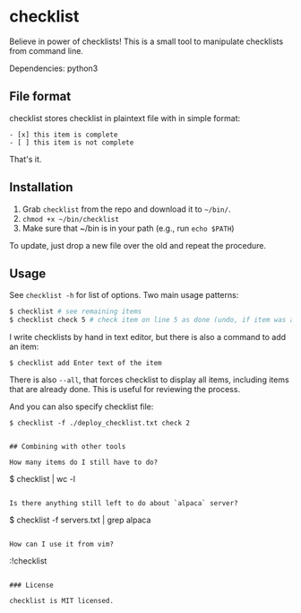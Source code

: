 # checklist

Believe in power of checklists! This is a small tool to manipulate
checklists from command line.

Dependencies: python3

## File format

checklist stores checklist in plaintext file with in simple format:

```
- [x] this item is complete
- [ ] this item is not complete
```

That's it.

## Installation

1. Grab `checklist` from the repo and download it to `~/bin/`.
2. `chmod +x ~/bin/checklist`
3. Make sure that ~/bin is in your path (e.g., run `echo $PATH`)

To update, just drop a new file over the old and repeat the procedure.

## Usage

See `checklist -h` for list of options. Two main usage patterns:

```sh
$ checklist # see remaining items
$ checklist check 5 # check item on line 5 as done (undo, if item was already done)
```

I write checklists by hand in text editor, but there is also a command to add an item:

```
$ checklist add Enter text of the item
```

There is also `--all`, that forces checklist to display all items, including items that
are already done. This is useful for reviewing the process.

And you can also specify checklist file:

```
$ checklist -f ./deploy_checklist.txt check 2
```

```

## Combining with other tools

How many items do I still have to do?

```
$ checklist | wc -l
```

Is there anything still left to do about `alpaca` server?

```
$ checklist -f servers.txt | grep alpaca
```

How can I use it from vim?

```
:!checklist
```

### License

checklist is MIT licensed.

